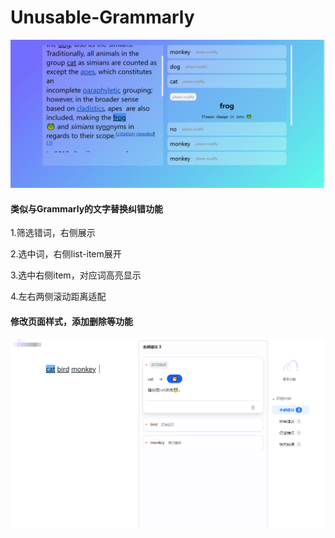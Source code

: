 # Unusable-Grammarly

![image](https://github.com/LittleWhitechun/PicsBed/blob/master/202207291628954.png)

#### 类似与Grammarly的文字替换纠错功能

1.筛选错词，右侧展示

2.选中词，右侧list-item展开

3.选中右侧item，对应词高亮显示

4.左右两侧滚动距离适配

#### 修改页面样式，添加删除等功能
![image](https://github.com/LittleWhitechun/PicsBed/blob/master/20220803160828.png)